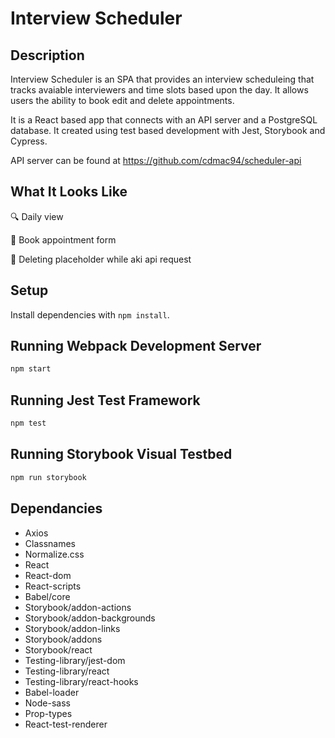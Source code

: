 # Interview Scheduler

## Description

Interview Scheduler is an SPA that provides an interview scheduleing that tracks avaiable interviewers and time slots based upon the day. It allows users the ability to book edit and delete appointments. 

It is a React based app that connects with an API server and a PostgreSQL database. It created using test based development with Jest, Storybook and Cypress.

API server can be found at https://github.com/cdmac94/scheduler-api

## What It Looks Like


:mag: Daily view

:book: Book appointment form

:toilet: Deleting placeholder while aki api request


## Setup

Install dependencies with `npm install`.

## Running Webpack Development Server

```sh
npm start
```

## Running Jest Test Framework

```sh
npm test
```

## Running Storybook Visual Testbed

```sh
npm run storybook
```

## Dependancies

- Axios
- Classnames
- Normalize.css
- React
- React-dom
- React-scripts
- Babel/core
- Storybook/addon-actions
- Storybook/addon-backgrounds
- Storybook/addon-links
- Storybook/addons
- Storybook/react
- Testing-library/jest-dom
- Testing-library/react
- Testing-library/react-hooks
- Babel-loader
- Node-sass
- Prop-types
- React-test-renderer